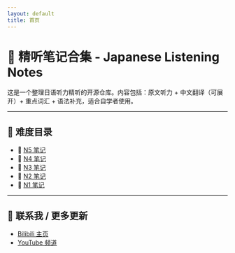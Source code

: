 ```yaml
---
layout: default
title: 首页
---
```

# 📝 精听笔记合集 - Japanese Listening Notes

这是一个整理日语听力精听的开源仓库。内容包括：原文听力 + 中文翻译（可展开）+ 重点词汇 + 语法补充，适合自学者使用。

---

## 📂 难度目录

- 🔰 [N5 笔记](./N5/)
- 🐣 [N4 笔记](./N4/)
- 📘 [N3 笔记](./N3/)
- 📗 [N2 笔记](./N2/)
- 🧠 [N1 笔记](./N1/)

---

## 📢 联系我 / 更多更新
- [Bilibili 主页](https://space.bilibili.com/393573154?spm_id_from=333.1007.0.0)
- [YouTube 频道](https://www.youtube.com/@JapaneseListeningRoom)